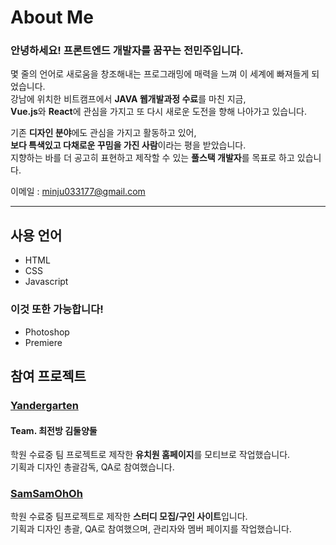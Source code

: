 # About Me

### 안녕하세요! 프론트엔드 개발자를 꿈꾸는 전민주입니다.   
몇 줄의 언어로 새로움을 창조해내는 프로그래밍에 매력을 느껴 이 세계에 빠져들게 되었습니다.   
강남에 위치한 비트캠프에서 **JAVA 웹개발과정 수료**를 마친 지금,   
**Vue.js**와 **React**에 관심을 가지고 또 다시 새로운 도전을 향해 나아가고 있습니다.   

기존 **디자인 분야**에도 관심을 가지고 활동하고 있어,   
**보다 특색있고 다채로운 꾸밈을 가진 사람**이라는 평을 받았습니다.   
지향하는 바를 더 공고히 표현하고 제작할 수 있는 **풀스택 개발자**를 목표로 하고 있습니다.   

이메일 : <minju033177@gmail.com>
<br>
<hr>

## 사용 언어
* HTML
* CSS
* Javascript
### 이것 또한 가능합니다!
* Photoshop 
* Premiere

## 참여 프로젝트
### [Yandergarten](https://github.com/Minju-Jeon/Project/tree/main/Yangdergarten)
#### Team. 최전방 김둘양둘   
학원 수료중 팀 프로젝트로 제작한 **유치원 홈페이지**를 모티브로 작업했습니다.   
기획과 디자인 총괄감독, QA로 참여했습니다.
<br>

### [SamSamOhOh](https://github.com/Minju-Jeon/Project/tree/main/Yangdergarten)   
학원 수료중 팀프로젝트로 제작한 **스터디 모집/구인 사이트**입니다.   
기획과 디자인 총괄, QA로 참여했으며, 관리자와 멤버 페이지를 작업했습니다.   
